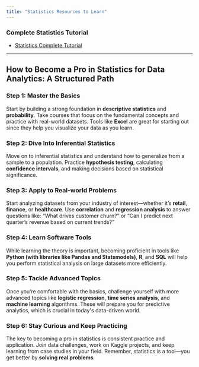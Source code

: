 ```yaml
---
title: "Statistics Resources to Learn"
---
```


### Complete Statistics Tutorial
- [Statistics Complete Tutorial](https://www.youtube.com/watch?v=LZzq1zSL1bs)
---

## How to Become a Pro in Statistics for Data Analytics: A Structured Path

### **Step 1: Master the Basics**
Start by building a strong foundation in **descriptive statistics** and **probability**. Take courses that focus on the fundamental concepts and practice with real-world datasets. Tools like **Excel** are great for starting out since they help you visualize your data as you learn.

### **Step 2: Dive Into Inferential Statistics**
Move on to inferential statistics and understand how to generalize from a sample to a population. Practice **hypothesis testing**, calculating **confidence intervals**, and making decisions based on statistical significance.

### **Step 3: Apply to Real-world Problems**
Start analyzing datasets from your industry of interest—whether it’s **retail**, **finance**, or **healthcare**. Use **correlation** and **regression analysis** to answer questions like: “What drives customer churn?” or “Can I predict next quarter’s revenue based on current trends?”

### **Step 4: Learn Software Tools**
While learning the theory is important, becoming proficient in tools like **Python (with libraries like Pandas and Statsmodels)**, **R**, and **SQL** will help you perform statistical analysis on large datasets more efficiently.

### **Step 5: Tackle Advanced Topics**
Once you’re comfortable with the basics, challenge yourself with more advanced topics like **logistic regression**, **time series analysis**, and **machine learning** algorithms. These will prepare you for predictive analytics, which is crucial in today's data-driven world.

### **Step 6: Stay Curious and Keep Practicing**
The key to becoming a pro in statistics is consistent practice and application. Join data challenges, work on Kaggle projects, and keep learning from case studies in your field. Remember, statistics is a tool—you get better by **solving real problems**.